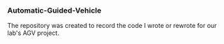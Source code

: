 ### Automatic-Guided-Vehicle
The repository was created to record the code I wrote or rewrote for our lab's AGV project.  

